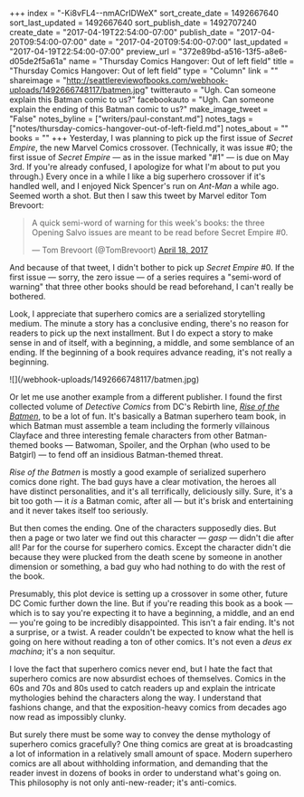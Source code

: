 +++
index = "-Ki8vFL4--nmACrIDWeX"
sort_create_date = 1492667640
sort_last_updated = 1492667640
sort_publish_date = 1492707240
create_date = "2017-04-19T22:54:00-07:00"
publish_date = "2017-04-20T09:54:00-07:00"
date = "2017-04-20T09:54:00-07:00"
last_updated = "2017-04-19T22:54:00-07:00"
preview_url = "372e89bd-a516-13f5-a8e6-d05de2f5a61a"
name = "Thursday Comics Hangover: Out of left field"
title = "Thursday Comics Hangover: Out of left field"
type = "Column"
link = ""
shareimage = "http://seattlereviewofbooks.com/webhook-uploads/1492666748117/batmen.jpg"
twitterauto = "Ugh. Can someone explain this Batman comic to us?"
facebookauto = "Ugh. Can someone explain the ending of this Batman comic to us?"
make_image_tweet = "False"
notes_byline = ["writers/paul-constant.md"]
notes_tags = ["notes/thursday-comics-hangover-out-of-left-field.md"]
notes_about = ""
books = ""
+++
Yesterday, I was planning to pick up the first issue of *Secret Empire*, the new Marvel Comics crossover. (Technically, it was issue #0; the first issue of *Secret Empire* — as in the issue marked "#1" — is due on May 3rd. If you're already confused, I apologize for what I'm about to put you through.) Every once in a while I like a big superhero crossover if it's handled well, and I enjoyed Nick Spencer's run on *Ant-Man* a while ago. Seemed worth a shot. But then I saw this tweet by Marvel editor Tom Brevoort:

<blockquote class="twitter-tweet" data-lang="en"><p lang="en" dir="ltr">A quick semi-word of warning for this week&#39;s books: the three Opening Salvo issues are meant to be read before Secret Empire #0.</p>&mdash; Tom Brevoort (@TomBrevoort) <a href="https://twitter.com/TomBrevoort/status/854281105272434689">April 18, 2017</a></blockquote>

And because of that tweet, I didn't bother to pick up *Secret Empire* #0. If the first issue — sorry, the zero issue — of a series requires a "semi-word of warning" that three other books should be read beforehand, I can't really be bothered.

Look, I appreciate that superhero comics are a serialized storytelling medium. The minute a story has a conclusive ending, there's no reason for readers to pick up the next installment. But I do expect a story to make sense in and of itself, with a beginning, a middle, and some semblance of an ending. If the beginning of a book requires advance reading, it's not really a beginning.

<p class="image">![](/webhook-uploads/1492666748117/batmen.jpg)</p>

Or let me use another example from a different publisher. I found the first collected volume of *Detective Comics* from DC's Rebirth line, [*Rise of the Batmen*](http://www.indiebound.org/book/9781401267995), to be a lot of fun. It's basically a Batman superhero team book, in which Batman must assemble a team including the formerly villainous Clayface and three interesting female characters from other Batman-themed books — Batwoman, Spoiler, and the Orphan (who used to be Batgirl) — to fend off an insidious Batman-themed threat.

*Rise of the Batmen* is mostly a good example of serialized superhero comics done right. The bad guys have a clear motivation, the heroes all have distinct personalities, and it's all terrifically, deliciously silly. Sure, it's a bit too goth — it *is* a Batman comic, after all — but it's brisk and entertaining and it never takes itself too seriously.

But then comes the ending. One of the characters supposedly dies. But then a page or two later we find out this character — *gasp* — didn't die after all! Par for the course for superhero comics. Except the character didn't die because they were plucked from the death scene by someone in another dimension or something, a bad guy who had nothing to do with the rest of the book. 

Presumably, this plot device is setting up a crossover in some other,  future DC Comic further down the line. But if you're reading this book as a book — which is to say you're expecting it to have a beginning, a middle, and an end — you're going to be incredibly disappointed. This isn't a fair ending. It's not a surprise, or a twist. A reader couldn't be expected to know what the hell is going on here without reading a ton of other comics. It's not even a *deus ex machina*; it's a non sequitur.

I love the fact that superhero comics never end, but I hate the fact that superhero comics are now absurdist echoes of themselves. Comics in the 60s and 70s and 80s used to catch readers up and explain the intricate mythologies behind the characters along the way. I understand that fashions change, and that the exposition-heavy comics from decades ago now read as impossibly clunky. 

But surely there must be some way to convey the dense mythology of superhero comics gracefully? One thing comics are great at is broadcasting a lot of information in a relatively small amount of space. Modern superhero comics are all about withholding information, and demanding that the reader invest in dozens of books in order to understand what's going on. This philosophy is not only anti-new-reader; it's anti-comics.